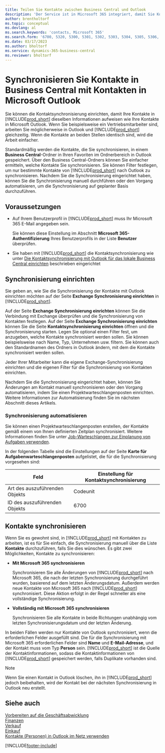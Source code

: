 ```yaml
---
title: Teilen Sie Kontakte zwischen Business Central und Outlook
description: 'Der Service ist in Microsoft 365 integriert, damit Sie Kontakte zwischen Outlook und Business Central freigeben können.'
author: brentholtorf
ms.topic: conceptual
ms.devlang: al
ms.search.keywords: 'contacts, Microsoft 365'
ms.search.form: '6700, 5320, 5300, 5301, 5302, 5303, 5304, 5305, 5306, 5307, 5308, 5309, 5310, 5311'
ms.date: 03/17/2023
ms.author: bholtorf
ms.service: dynamics-365-business-central
ms.reviewer: bholtorf
---
```

# Synchronisieren Sie Kontakte in Business Central mit Kontakten in Microsoft Outlook

Sie können die Kontaktsynchronisierung einrichten, damit Ihre Kontakte in [!INCLUDE[prod_short](includes/prod_short.md)] dieselben Informationen aufweisen wie Ihre Kontakte in Microsoft Outlook. Wenn Sie beispielsweise ein Vertriebsmitarbeiter sind, arbeiten Sie möglicherweise in Outlook und [!INCLUDE[prod_short](includes/prod_short.md)] gleichzeitig. Wenn die Kontakte an beiden Stellen identisch sind, wird die Arbeit einfacher.  

Standardmäßig werden die Kontakte, die Sie synchronisieren, in einem **Business Central**-Ordner in Ihren Favoriten im Ordnerbereich in Outlook gespeichert. Über den Business Central-Ordners können Sie einfacher ermitteln, welche Kontakte Sie synchronisieren. Sie können Filter festlegen, um nur bestimmte Kontakte von [!INCLUDE[prod_short](includes/prod_short.md)] nach Outlook zu synchronisieren. Nachdem Sie die Synchronisierung eingerichtet haben, können Sie die Synchronisierung manuell durchführen oder den Vorgang automatisieren, um die Synchronisierung auf geplanter Basis durchzuführen.  

## Voraussetzungen

- Auf Ihrem Benutzerprofil in [!INCLUDE[prod_short](includes/prod_short.md)] muss Ihr Microsoft 365 E-Mail angegeben sein.

  Sie können diese Einstellung im Abschnitt **Microsoft 365-Authentifizierung** Ihres Benutzerprofils in der Liste **Benutzer** überprüfen.
- Sie haben mit [!INCLUDE[prod_short](includes/prod_short.md)] die Kontaktsynchronisierung wie unter [Die Kontaktsynchronisierung mit Outlook für das lokale Business Central einrichten](admin-contact-sync-setup-onprem.md) beschrieben eingerichtet

## Synchronisierung einrichten

Sie geben an, wie Sie die Synchronisierung der Kontakte mit Outlook einrichten möchten auf der Seite **Exchange Synchronisierung einrichten** in [!INCLUDE[prod_short](includes/prod_short.md)]. 

Auf der Seite **Exchange Synchronisierung einrichten** können Sie die Verbindung mit Exchange überprüfen und die Synchronisierung von Kontakten festlegen. Auf der Seite **Exchange Synchronisierung einrichten** können Sie die Seite **Kontaktsynchronisierung einrichten** öffnen und die Synchronisierung starten. Legen Sie optional einen Filter fest, um anzugeben, welche Kontakte synchronisiert werden sollen. Sie können beispielsweise nach Name, Typ, Unternehmen usw. filtern. Sie können auch den Standardnamen des Ordners in Outlook ändern, mit dem die Kontakte synchronisiert werden sollen.  

Jeder Ihrer Mitarbeiter kann die eigene Exchange-Synchronisierung einrichten und die eigenen Filter für die Synchronisierung von Kontakten einrichten.  

Nachdem Sie die Synchronisierung eingerichtet haben, können Sie Änderungen am Kontakt manuell synchronisieren oder den Vorgang automatisieren, indem Sie einen Projektwarteschlangenposten einrichten. Weitere Informationen zur Automatisierung finden Sie im nächsten Abschnitt dieses Artikels.

### Synchronisierung automatisieren

Sie können einen Projektwarteschlangenposten erstellen, der Kontakte gemäß einem von Ihnen definierten Zeitplan synchronisiert. Weitere Informationen finden Sie unter [Job-Warteschlangen zur Einplanung von Aufgaben verwenden](admin-job-queues-schedule-tasks.md). 

In der folgenden Tabelle sind die Einstellungen auf der Seite **Karte für Aufgabenwarteschlangenposten** aufgelistet, die für die Synchronisierung vorgesehen sind:

|Feld|Einstellung für Kontaktsynchronisierung|
|-----|-----|
|Art des auszuführenden Objekts|Codeunit|
|ID des auszuführenden Objekts|6700|

## Kontakte synchronisieren

Wenn Sie es gewohnt sind, in [!INCLUDE[prod_short](includes/prod_short.md)] mit Kontakten zu arbeiten, ist es für Sie einfach, die Synchronisierung manuell über die Liste **Kontakte** durchzuführen, falls Sie dies wünschen. Es gibt zwei Möglichkeiten, Kontakte zu synchronisieren:

* **Mit Microsoft 365 synchronisieren**

  Synchronisieren Sie alle Änderungen von [!INCLUDE[prod_short](includes/prod_short.md)] nach Microsoft 365, die nach der letzten Synchronisierung durchgeführt wurden, basierend auf dem letzten Änderungsdatum. Außerdem werden neue Kontakte von Microsoft 365 nach [!INCLUDE[prod_short](includes/prod_short.md)] synchronisiert. Diese Aktion erfolgt in der Regel schneller als eine vollständige Synchronisierung. 

* **Vollständig mit Microsoft 365 synchronisieren**

  Synchronisieren Sie alle Kontakte in beide Richtungen unabhängig vom letzten Synchronisierungsdatum und der letzten Änderung.  

In beiden Fällen werden nur Kontakte von Outlook synchronisiert, wenn die erforderlichen Felder ausgefüllt sind. Die für die Synchronisierung mit Microsoft 365 erforderlichen Felder sind **Name** und **E-Mail-Adresse**, und der Kontakt muss vom Typ **Person** sein. [!INCLUDE[prod_short](includes/prod_short.md)] ist die Quelle der Kontaktinformationen, sodass die Kontaktinformationen von [!INCLUDE[prod_short](includes/prod_short.md)] gespeichert werden, falls Duplikate vorhanden sind.  

> [!NOTE]
> Wenn Sie einen Kontakt in Outlook löschen, ihn in [!INCLUDE[prod_short](includes/prod_short.md)] jedoch beibehalten, wird der Kontakt bei der nächsten Synchronisierung in Outlook neu erstellt. 

## Siehe auch

[Vorbereiten auf die Geschäftsabwicklung](ui-get-ready-business.md)  
[Finanzen](finance.md)  
[Verkauf](sales-manage-sales.md)  
[Einkauf](purchasing-manage-purchasing.md)  
[Kontakte (Personen) in Outlook im Netz verwenden](https://support.office.com/article/Using-contacts-People-in-Outlook-on-the-web-1e3438c7-26b2-420c-87de-3cea9d31b5cb?appver=OWB150)  


[!INCLUDE[footer-include](includes/footer-banner.md)]